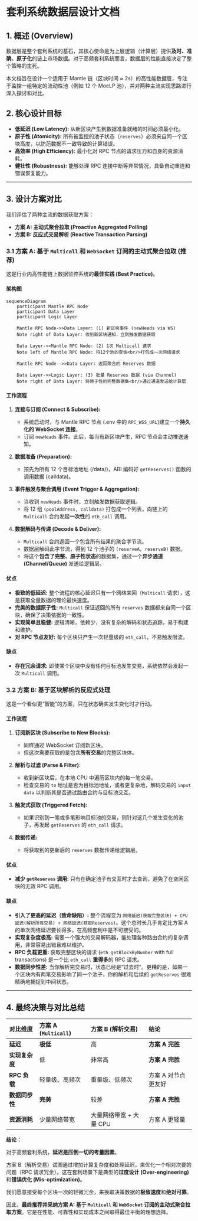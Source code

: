 # 套利系统数据层设计文档

## 1\. 概述 (Overview)

数据层是整个套利系统的基石，其核心使命是为上层逻辑（计算层）提供**及时、准确、原子化**的链上市场数据。对于高频套利系统而言，数据层的性能直接决定了整个策略的生死。

本文档旨在设计一个适用于 Mantle 链（区块时间 ≈ 2s）的高性能数据层，专注于监控一组特定的流动性池（例如 12 个 MoeLP 池），并对两种主流实现思路进行深入探讨和对比。

## 2\. 核心设计目标

  - **低延迟 (Low Latency):** 从新区块产生到数据准备就绪的时间必须最小化。
  - **原子性 (Atomicity):** 所有被监控的池子状态（`reserves`）必须来自同一个区块高度，以防范数据不一致导致的计算错误。
  - **高效率 (High Efficiency):** 最小化对 RPC 节点的请求压力和自身的资源消耗。
  - **健壮性 (Robustness):** 能够处理 RPC 连接中断等异常情况，具备自动重连和错误恢复能力。

-----

## 3\. 设计方案对比

我们评估了两种主流的数据获取方案：

  - **方案 A: 主动式聚合拉取 (Proactive Aggregated Polling)**
  - **方案 B: 反应式交易解析 (Reactive Transaction Parsing)**

### 3.1 方案 A: 基于 `Multicall` 和 `WebSocket` 订阅的主动式聚合拉取 (推荐)

这是行业内高性能链上数据监控系统的**最佳实践 (Best Practice)**。

#### **架构图**

```mermaid
sequenceDiagram
    participant Mantle RPC Node
    participant Data Layer
    participant Logic Layer

    Mantle RPC Node->>Data Layer: (1) 新区块事件 (newHeads via WS)
    Note right of Data Layer: 收到新区块通知，立刻触发数据获取
    
    Data Layer->>Mantle RPC Node: (2) 1次 Multicall 请求
    Note left of Mantle RPC Node: 将12个池的查询<br/>打包成一次网络请求
    
    Mantle RPC Node-->>Data Layer: 返回聚合的 Reserves 数据
    
    Data Layer->>Logic Layer: (3) 批量 Reserves 数据 (via Channel)
    Note right of Data Layer: 将原子性的完整数据集<br/>通过通道发送给计算层
```

#### **工作流程**

1.  **连接与订阅 (Connect & Subscribe):**

      - 系统启动时，与 Mantle RPC 节点 (.env 中的 `RPC_WSS_URL`)建立一个**持久化的 WebSocket 连接**。
      - 订阅 `newHeads` 事件。此后，每当有新区块产生，RPC 节点会主动推送通知。

2.  **数据准备 (Preparation):**

      - 预先为所有 12 个目标池地址 (/data/)，ABI 编码好 `getReserves()` 函数的调用数据 (calldata)。

3.  **事件触发与聚合调用 (Event Trigger & Aggregation):**

      - 当收到 `newHeads` 事件时，立刻触发数据获取逻辑。
      - 将 12 组 `(poolAddress, calldata)` 打包成一个列表，向链上的 `Multicall` 合约发起**一次性**的 `eth_call` 调用。

4.  **数据解码与传递 (Decode & Deliver):**

      - `Multicall` 合约返回一个包含所有结果的聚合字节流。
      - 数据层解码此字节流，得到 12 个池子的 `(reserveA, reserveB)` 数据。
      - 将这个**包含了完整、原子性状态**的数据集，通过一个**异步通道 (Channel/Queue)** 发送给逻辑层。

#### **优点**

  - **极致的低延迟:** 整个流程的核心延迟只有一个网络来回（`Multicall` 请求），这是获取全量数据的理论最快速度。
  - **完美的数据原子性:** `Multicall` 保证返回的所有 `reserves` 数据都来自同一个区块，确保了决策依据的一致性。
  - **实现简单且稳健:** 逻辑清晰，依赖少，没有复杂的解码和状态追踪，易于构建和维护。
  - **对 RPC 节点友好:** 每个区块只产生一次轻量级的 `eth_call`，不易触发限流。

#### **缺点**

  - **存在冗余请求:** 即使某个区块中没有任何目标池发生交易，系统依然会发起一次 `Multicall` 调用。

### 3.2 方案 B: 基于区块解析的反应式处理

这是一个看似更“智能”的方案，只在状态确实发生变化时才行动。

#### **工作流程**

1.  **订阅新区块 (Subscribe to New Blocks):**

      - 同样通过 WebSocket 订阅新区块。
      - 但这次需要获取的是包含**所有交易**的完整区块体。

2.  **解析与过滤 (Parse & Filter):**

      - 收到新区块后，在本地 CPU 中遍历区块内的每一笔交易。
      - 检查交易的 `to` 地址是否为目标池地址，或者更复杂地，解码交易的 `input data` 以判断其是否通过路由合约与目标池交互。

3.  **触发式获取 (Triggered Fetch):**

      - 如果识别到一笔或多笔影响目标池的交易，则针对这几个发生变化的池子，再发起 `getReserves` 的 `eth_call` 请求。

4.  **数据传递:**

      - 将获取到的更新后的 `reserves` 数据传递给逻辑层。

#### **优点**

  - **减少 `getReserves` 调用:** 只有在确定池子有交互时才去查询，避免了在空闲区块的无效 RPC 调用。

#### **缺点**

  - **引入了更高的延迟（致命缺陷）:** 整个流程变为 `网络延迟(获取完整区块) + CPU延迟(解析所有交易) + 网络延迟(获取Reserves)`。这个总时长几乎肯定比方案 A 的单次网络延迟要长得多，在高频套利中是不可接受的。
  - **实现复杂度极高:** 需要一个强大的交易解码器，能处理各种路由合约的复杂调用，非常容易出错且难以维护。
  - **RPC 负载更重:** 获取完整区块的请求 (`eth_getBlockByNumber` with full transactions) 是一个比 `eth_call` **重得多**的 RPC 请求。
  - **数据同步性差:** 当你解析完交易时，状态已经是“过去时”。更糟的是，如果一个区块内有两笔交易影响了同一个池子，你的解析和后续的 `getReserves` 很难精确地捕捉到中间状态。

-----

## 4\. 最终决策与对比总结

| 对比维度 | 方案 A (`Multicall`) | 方案 B (解析交易) | 结论 |
| :--- | :--- | :--- | :--- |
| **延迟** | **极低** | 高 | **方案 A 完胜** |
| **实现复杂度** | 低 | 非常高 | **方案 A 完胜** |
| **RPC 负载** | 轻量级、高频次 | 重量级、低频次 | 方案 A 对节点更友好 |
| **数据同步性** | **完美** | 较差 | **方案 A 完胜** |
| **资源消耗** | 少量网络带宽 | 大量网络带宽 + 大量 CPU | 方案 A 更轻量 |

**结论：**

对于高频套利系统，**延迟是压倒一切的考量因素**。

方案 B（解析交易）试图通过增加计算复杂度和处理延迟，来优化一个相对次要的问题（RPC 请求冗余）。这在套利场景下是典型的**过度设计 (Over-engineering)** 和**错误优化 (Mis-optimization)**。

我们愿意接受每个区块一次的轻微冗余，来换取决策数据的**极致速度**和**绝对可靠**。

因此，**最终推荐并采纳方案 A: 基于 `Multicall` 和 `WebSocket` 订阅的主动式聚合拉取方案**。它是在性能、可靠性和实现成本之间取得最佳平衡的理想选择。